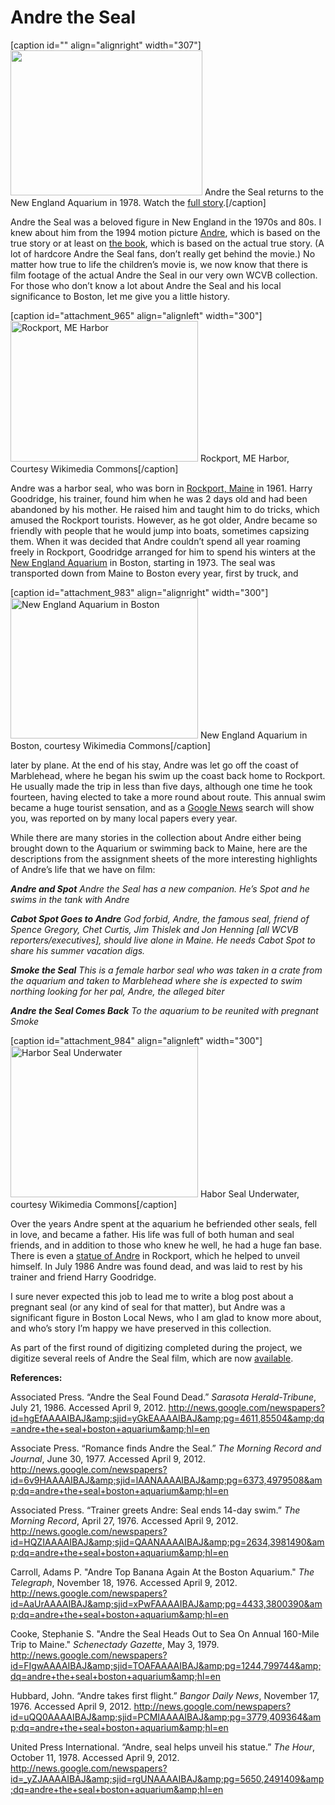 # Andre the Seal

[caption id="" align="alignright" width="307"]<img class="    " alt=""
src="http://openvault.wgbh.org/blog/wp-content/uploads/2014/04/Andre_the_Seal.jpeg"
width="307" height="232" /> Andre the Seal returns to the New England Aquarium
in 1978. Watch the <a href="http://bostonlocaltv.org/catalog/2394_06280">full
story</a>.[/caption]

Andre the Seal was a beloved figure in New England in the 1970s and 80s. I
knew about him from the 1994 motion picture <a
href="http://en.wikipedia.org/wiki/Andre_%28film%29">Andre</a>, which is based
on the true story or at least on <a
href="http://books.google.com/books?id=16bN3yE6D5EC&amp;q=andre+the+seal&amp;dq=andre+the+seal&amp;hl=en&amp;sa=X&amp;ei=D8yRT7ObEYLe6QHP5siiBA&amp;ved=0CEEQ6AEwAQ">the
book</a>, which is based on the actual true story. (A lot of hardcore Andre
the Seal fans, don’t really get behind the movie.) No matter how true to life
the children’s movie is, we now know that there is film footage of the actual
Andre the Seal in our very own WCVB collection. For those who don’t know a lot
about Andre the Seal and his local significance to Boston, let me give you a
little
history.

[caption id="attachment_965" align="alignleft" width="300"]<a
href="http://bostonlocaltv.org/blog/wp-content/uploads/2012/04/800px-Rockport_Harbor.jpg"><img
class="size-medium wp-image-965" title="800px-Rockport_Harbor" alt="Rockport,
ME Harbor"
src="http://bostonlocaltv.org/blog/wp-content/uploads/2012/04/800px-Rockport_Harbor-300x225.jpg"
width="300" height="225" /></a> Rockport, ME Harbor, Courtesy Wikimedia
Commons[/caption]

Andre was a harbor seal, who was born in <a
href="http://en.wikipedia.org/wiki/Rockport,_Maine">Rockport, Maine</a> in
1961. Harry Goodridge, his trainer, found him when he was 2 days old and had
been abandoned by his mother. He raised him and taught him to do tricks, which
amused the Rockport tourists. However, as he got older, Andre became so
friendly with people that he would jump into boats, sometimes capsizing them.
When it was decided that Andre couldn’t spend all year roaming freely in
Rockport, Goodridge arranged for him to spend his winters at the <a
href="http://www.neaq.org/index.php">New England Aquarium</a> in Boston,
starting in 1973. The seal was transported down from Maine to Boston every
year, first by truck,
and

[caption id="attachment_983" align="alignright" width="300"]<a
href="http://bostonlocaltv.org/blog/wp-content/uploads/2012/05/800px-2010_aquarium_BostonMA_5445801293.jpg"><img
class="size-medium wp-image-983"
title="800px-2010_aquarium_BostonMA_5445801293" alt="New England Aquarium in
Boston"
src="http://bostonlocaltv.org/blog/wp-content/uploads/2012/05/800px-2010_aquarium_BostonMA_5445801293-300x225.jpg"
width="300" height="225" /></a> New England Aquarium in Boston, courtesy
Wikimedia
Commons[/caption]

later by plane. At the end of his stay, Andre was let go off the coast of
Marblehead, where he began his swim up the coast back home to Rockport. He
usually made the trip in less than five days, although one time he took
fourteen, having elected to take a more round about route. This annual swim
became a huge tourist sensation, and as a <a
href="http://news.google.com/">Google News</a> search will show you, was
reported on by many local papers every
year.

While there are many stories in the collection about Andre either being
brought down to the Aquarium or swimming back to Maine, here are the
descriptions from the assignment sheets of the more interesting highlights of
Andre’s life that we have on
film:

<em><strong>Andre and
Spot</strong></em>
<em>Andre the Seal has a new companion. He’s Spot and he swims in the tank
with
Andre</em>

<em><strong>Cabot Spot Goes to
Andre</strong></em>
<em>God forbid, Andre, the famous seal, friend of Spence Gregory, Chet Curtis,
Jim Thislek and Jon Henning [all WCVB reporters/executives], should live alone
in Maine. He needs Cabot Spot to share his summer vacation
digs.</em>

<em><strong>Smoke the
Seal</strong></em>
<em>This is a female harbor seal who was taken in a crate from the aquarium
and taken to Marblehead where she is expected to swim northing looking for her
pal, Andre, the alleged
biter</em>

<em><strong>Andre the Seal Comes
Back</strong></em>
<em>To the aquarium to be reunited with pregnant
Smoke</em>

[caption id="attachment_984" align="alignleft" width="300"]<a
href="http://bostonlocaltv.org/blog/wp-content/uploads/2012/05/Pinniped_underwater.jpg"><img
class="size-medium wp-image-984" title="Pinniped_underwater" alt="Harbor Seal
Underwater"
src="http://bostonlocaltv.org/blog/wp-content/uploads/2012/05/Pinniped_underwater-300x242.jpg"
width="300" height="242" /></a> Habor Seal Underwater, courtesy Wikimedia
Commons[/caption]

Over the years Andre spent at the aquarium he befriended other seals, fell in
love, and became a father. His life was full of both human and seal friends,
and in addition to those who knew he well, he had a huge fan base. There is
even a <a href="http://www.roadsideamerica.com/story/3632">statue of Andre</a>
in Rockport, which he helped to unveil himself. In July 1986 Andre was found
dead, and was laid to rest by his trainer and friend Harry
Goodridge.

I sure never expected this job to lead me to write a blog post about a
pregnant seal (or any kind of seal for that matter), but Andre was a
significant figure in Boston Local News, who I am glad to know more about, and
who’s story I’m happy we have preserved in this
collection.

As part of the first round of digitizing completed during the project, we
digitize several reels of Andre the Seal film, which are now <a
href="http://bostonlocaltv.org/catalog?utf8=%E2%9C%93&amp;q=andre+the+seal&amp;search_field=all_fields&amp;button=">available</a>.

<strong>References:</strong>

Associated Press. “Andre the Seal Found Dead.” <em>Sarasota
Herald-Tribune</em>, July 21, 1986. Accessed April 9, 2012.
http://news.google.com/newspapers?id=hgEfAAAAIBAJ&amp;sjid=yGkEAAAAIBAJ&amp;pg=4611,85504&amp;dq=andre+the+seal+boston+aquarium&amp;hl=en

Associate Press. “Romance finds Andre the Seal.” <em>The Morning Record and
Journal</em>, June 30, 1977. Accessed April 9, 2012. <a
href="http://news.google.com/newspapers?id=6v9HAAAAIBAJ&amp;sjid=lAANAAAAIBAJ&amp;pg=6373,4979508&amp;dq=andre+the+seal+boston+aquarium&amp;hl=en">http://news.google.com/newspapers?id=6v9HAAAAIBAJ&amp;sjid=lAANAAAAIBAJ&amp;pg=6373,4979508&amp;dq=andre+the+seal+boston+aquarium&amp;hl=en</a>

Associated Press. “Trainer greets Andre: Seal ends 14-day swim.” <em>The
Morning Record</em>, April 27, 1976. Accessed April 9, 2012. <a
href="http://news.google.com/newspapers?id=HQZIAAAAIBAJ&amp;sjid=QAANAAAAIBAJ&amp;pg=2634,3981490&amp;dq=andre+the+seal+boston+aquarium&amp;hl=en">http://news.google.com/newspapers?id=HQZIAAAAIBAJ&amp;sjid=QAANAAAAIBAJ&amp;pg=2634,3981490&amp;dq=andre+the+seal+boston+aquarium&amp;hl=en</a>

Carroll, Adams P. "Andre Top Banana Again At the Boston Aquarium." <em>The
Telegraph</em>, November 18, 1976. Accessed April 9, 2012.
http://news.google.com/newspapers?id=AaUrAAAAIBAJ&amp;sjid=xPwFAAAAIBAJ&amp;pg=4433,3800390&amp;dq=andre+the+seal+boston+aquarium&amp;hl=en

Cooke, Stephanie S. "Andre the Seal Heads Out to Sea On Annual 160-Mile Trip
to Maine." <em>Schenectady Gazette</em>, May 3, 1979.
http://news.google.com/newspapers?id=FIgwAAAAIBAJ&amp;sjid=TOAFAAAAIBAJ&amp;pg=1244,799744&amp;dq=andre+the+seal+boston+aquarium&amp;hl=en

Hubbard, John. “Andre takes first flight.” <em>Bangor Dail</em><em>y
News</em>, November 17, 1976. Accessed April 9, 2012.
http://news.google.com/newspapers?id=uQQ0AAAAIBAJ&amp;sjid=PCMIAAAAIBAJ&amp;pg=3779,409364&amp;dq=andre+the+seal+boston+aquarium&amp;hl=en

United Press International. “Andre, seal helps unveil his statue.” <em>The
Hour</em>, October 11, 1978. Accessed April 9, 2012. <a
href="http://news.google.com/newspapers?id=_yZJAAAAIBAJ&amp;sjid=rgUNAAAAIBAJ&amp;pg=5650,2491409&amp;dq=andre+the+seal+boston+aquarium&amp;hl=en">http://news.google.com/newspapers?id=_yZJAAAAIBAJ&amp;sjid=rgUNAAAAIBAJ&amp;pg=5650,2491409&amp;dq=andre+the+seal+boston+aquarium&amp;hl=en</a>